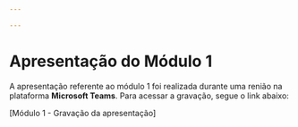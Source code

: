 ```yaml
---

---
```


# Apresentação do Módulo 1

A apresentação referente ao módulo 1 foi realizada durante uma renião na plataforma **Microsoft Teams**. Para acessar a gravação, segue o link abaixo: 

[Módulo 1 - Gravação da apresentação]

